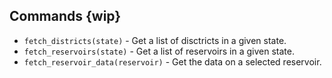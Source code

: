 ## Commands {wip}

* `fetch_districts(state)` - Get a list of disctricts in a given state.
* `fetch_reservoirs(state)` - Get a list of reservoirs in a given state.
* `fetch_reservoir_data(reservoir)` - Get the data on a selected reservoir.
